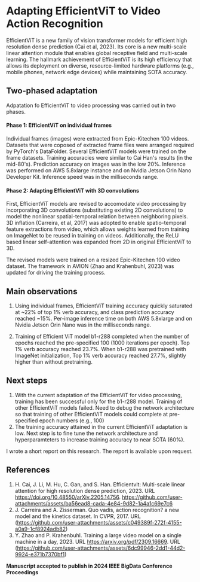 # Adapting EfficientViT to Video Action Recognition
EfficientViT is a new family of vision transformer models for efficient high resolution dense prediction (Cai et al, 2023). Its core is a new multi-scale linear attention module that enables global receptive field and multi-scale learning. The hallmark achievement of EfficientViT is its high efficiency that allows its deployment on diverse, resource-limited hardware platforms (e.g., mobile phones, network edge devices) while maintaining SOTA accuracy.

## Two-phased adaptation
Adpatation fo EfficientViT to video processing was carried out in two phases. 

#### Phase 1: EfficientViT on individual frames

Individual frames (images) were extracted from Epic-Kitechen 100 videos. Datasets that were coposed of extracted frame files were arranged required by PyTorch's DataFolder. Several EfficientViT models were trained on the frame datasets. Training accuracies were similar to Cai Han's results (in the mid-80's). Prediction accuracy on images was in the low 20%. Inference was performed on AWS 5.8xlarge instance and on Nvidia Jetson Orin Nano Developer Kit. Inference speed was in the milliseconds range.

#### Phase 2: Adapting EfficientViT with 3D convolutions

First, EfficientViT models are revised to accomodate video processing by incorporating 3D convolutions (substituting existing 2D convolutions) to model the nonlinear spatial-temporal relation between neighboring pixels. 3D inflation (Carreira, et al, 2017) was adopted to enable spatio-temporal feature extractions from video, which allows weights learned from training on ImageNet to be reused in training on videos. Additionally, the ReLU based linear self-attention was expanded from 2D in original EfficientViT to 3D. 

The revised models were trained on a resized Epic-Kitechen 100 video dataset. The framework in AVION (Zhao and Krahenbuhl, 2023) was updated for driving the training process.  

## Main observations

1. Using individual frames, EfficientViT training accuracy quickly saturated at ~22% of top 1% verb accuracy, and class prediction accuracy reached ~15%. Per-image inference time on both AWS 5.8xlarge and on Nvidia Jetson Orin Nano was in the milliseconds range.

2. Training of Efficient ViT model b1-r288 completed when the number of epochs reached the pre-specified 100 (1000 iterations per epoch). Top 1% verb accuracy reached 23.7%. When b1-r288 was pretrained with ImageNet initialization, Top 1% verb accuracy reached 27.7%, slightly higher than without pretraining.

## Next steps
1. With the current adaptation of the EfficientViT for video processing, training has been successful only for the b1-r288 model. Training of other EfficientViT models failed. Need to debug the network architecture so that training of other EfficientViT models could complete at pre-specified epoch numbers (e.g., 100) 
2. The training accuracy attained in the current EfficientViT adaptation is low. Next step is to fine tune the network architecture and hyperparamteters to increase training accuracy to near SOTA (60%).

I wrote a short report on this research. The report is available upon request.

## References
1. H. Cai, J. Li, M. Hu, C. Gan, and S. Han. Efficientvit: Multi-scale linear attention for high resolution dense prediction, 2023. URL https://doi.org/10.48550/arXiv.2205.14756. https://github.com/user-attachments/assets/ba56ead8-cada-4e84-9d82-1a4a1c69e7c6
2. J. Carreira and A. Zisserman. Quo vadis, action recognition? a new model and the kinetics dataset. In CVPR, 2017. URL (https://github.com/user-attachments/assets/c049389f-272f-4155-a0a9-1cf8924adb82)
3. Y. Zhao and P. Krahenbuhl. Training a large video model on a single machine in a day, 2023. URL https://arxiv.org/pdf/2309.16669. URL (https://github.com/user-attachments/assets/6dc99946-2dd1-44d2-9924-e371b7370bf1)

**Manuscript accepted to publish in 2024 IEEE BigData Conference Proceedings**

